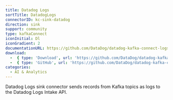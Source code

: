 ```yaml
---
title: Datadog Logs
sortTitle: DatadogLogs
connectorID: kc-sink-datadog
direction: sink
support: community
type: kafkaConnect
iconInitial: Dl
iconGradient: 2
documentationURL: https://github.com/DataDog/datadog-kafka-connect-logs
download:
  -  { type: 'Download', url: 'https://github.com/DataDog/datadog-kafka-connect-logs/releases' }
  -  { type: 'GitHub', url: 'https://github.com/DataDog/datadog-kafka-connect-logs' }
categories:
  - AI & Analytics
---
```

Datadog Logs sink connector sends records from Kafka topics as logs to the Datadog Logs Intake API.

